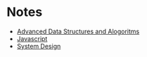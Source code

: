 # Notes

- [Advanced Data Structures and Alogoritms](/adv-data-structures-and-algo.md) 
- [Javascript](/javascript.md)
- [System Design](/system-design.md)

